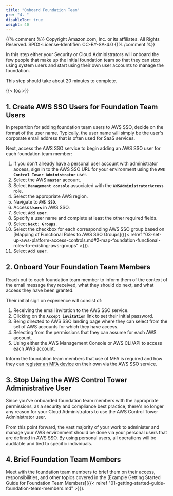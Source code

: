 ```yaml
---
title: "Onboard Foundation Team"
pre: "4. "
disableToc: true
weight: 40
---
```


{{% comment %}}
Copyright Amazon.com, Inc. or its affiliates. All Rights Reserved.
SPDX-License-Identifier: CC-BY-SA-4.0
{{% /comment %}}

In this step either your Security or Cloud Administrators will onboard the few people that make up the initial foundation team so that they can stop using system users and start using their own user accounts to manage the foundation.

This step should take about 20 minutes to complete.

{{< toc >}}

## 1. Create AWS SSO Users for Foundation Team Users

In prepartion for adding foundation team users to AWS SSO, decide on the format of the user name.  Typically, the user name will simply be the user's corporate email address that is often used for SaaS services.

Next, access the AWS SSO service to begin adding an AWS SSO user for each foundation team member:

1. If you don't already have a personal user account with administrator access, sign in to the AWS SSO URL for your environment using the **`AWS Control Tower Administrator`** user.
2. Select the AWS **`master`** account.
3. Select **`Management console`** associated with the **`AWSAdministratorAccess`** role.
4. Select the appropriate AWS region.
5. Navigate to **`AWS SSO`**.
6. Access **`Users`** in AWS SSO.
7. Select **`Add user`**.
8. Specify a user name and complete at least the other required fields.
9. Select **`Next: Groups`**.
10. Select the checkbox for each corresponding AWS SSO group based on [Mapping of Functional Roles to AWS SSO Groups]({{< relref "03-set-up-aws-platform-access-controls.md#2-map-foundation-functional-roles-to-existing-aws-groups" >}}).
11. Select **`Add user`**.

## 2. Onboard Your Foundation Team Members 

Reach out to each foundation team member to inform them of the context of the email message they received, what they should do next, and what access they have been granted.

Their initial sign on experience will consist of:

1. Receiving the email invitation to the AWS SSO service.
1. Clicking on the **`Accept invitation`** link to set their initial password.
3. Being directed to AWS SSO landing page where they can select from the set of AWS accounts for which they have access.
4. Selecting from the permissions that they can assume for each AWS account.
5. Using either the AWS Management Console or AWS CLI/API to access each AWS account.

Inform the foundation team members that use of MFA is required and how they can [register an MFA device](https://docs.aws.amazon.com/singlesignon/latest/userguide/how-to-register-device.html) on their own via the AWS SSO service.

## 3. Stop Using the AWS Control Tower Administrative User

Since you've onboarded foundation team members with the appropriate permissions, as a security and compliance best practice, there's no longer any reason for your Cloud Administrators to use the AWS Control Tower Administrator user. 

From this point forward, the vast majority of your work to administer and manage your AWS environment should be done via your personal users that are defined in AWS SSO.  By using personal users, all operations will be auditable and tied to specific individuals.

## 4. Brief Foundation Team Members

Meet with the foundation team members to brief them on their access, responsibilities, and other topics covered in the [Example Getting Started Guide for Foundation Team Members]({{< relref "01-getting-started-guide-foundation-team-members.md" >}}).